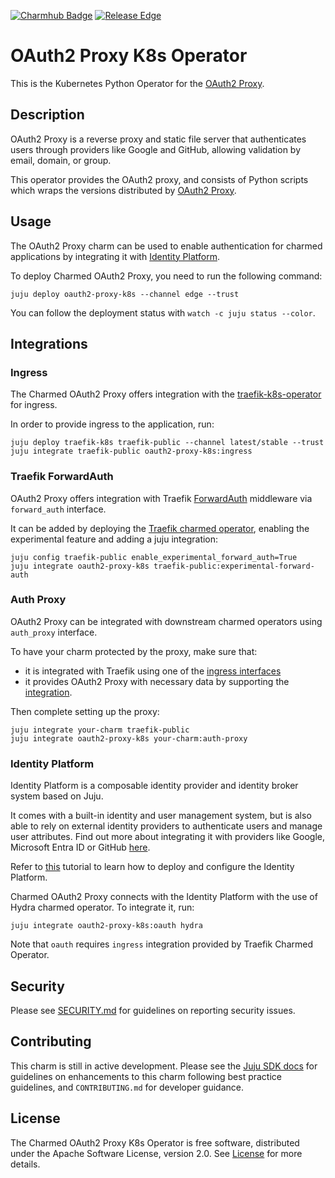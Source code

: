 [![Charmhub Badge](https://charmhub.io/oauth2-proxy-k8s/badge.svg)](https://charmhub.io/oauth2-proxy-k8s)
[![Release Edge](https://github.com/canonical/oauth2-proxy-k8s-operator/actions/workflows/publish_charm.yaml/badge.svg)](https://github.com/canonical/oauth2-proxy-k8s-operator/actions/workflows/publish_charm.yaml)

# OAuth2 Proxy K8s Operator

This is the Kubernetes Python Operator for the
[OAuth2 Proxy](https://oauth2-proxy.github.io/oauth2-proxy/).

## Description

OAuth2 Proxy is a reverse proxy and static file server that authenticates users
through providers like Google and GitHub, allowing validation by email, domain,
or group.

This operator provides the OAuth2 proxy, and consists of Python scripts which
wraps the versions distributed by
[OAuth2 Proxy](https://quay.io/repository/oauth2-proxy/oauth2-proxy?tab=tags&tag=latest).

## Usage

The OAuth2 Proxy charm can be used to enable authentication for charmed applications
by integrating it with [Identity Platform](https://charmhub.io/identity-platform).

To deploy Charmed OAuth2 Proxy, you need to run the following command:

```shell
juju deploy oauth2-proxy-k8s --channel edge --trust
```

You can follow the deployment status with `watch -c juju status --color`.

## Integrations

### Ingress

The Charmed OAuth2 Proxy offers integration with the [traefik-k8s-operator](https://github.com/canonical/traefik-k8s-operator) for ingress.

In order to provide ingress to the application, run:

```shell
juju deploy traefik-k8s traefik-public --channel latest/stable --trust
juju integrate traefik-public oauth2-proxy-k8s:ingress
```

### Traefik ForwardAuth

OAuth2 Proxy offers integration with
Traefik [ForwardAuth](https://doc.traefik.io/traefik/middlewares/http/forwardauth/)
middleware via `forward_auth` interface.

It can be added by deploying
the [Traefik charmed operator](https://charmhub.io/traefik-k8s), enabling the
experimental feature and adding a juju integration:

```shell
juju config traefik-public enable_experimental_forward_auth=True
juju integrate oauth2-proxy-k8s traefik-public:experimental-forward-auth
```

### Auth Proxy

OAuth2 Proxy can be integrated with downstream charmed operators
using `auth_proxy` interface.

To have your charm protected by the proxy, make sure that:

- it is integrated with Traefik using one of the [ingress interfaces](https://github.com/canonical/traefik-k8s-operator/tree/main/lib/charms/traefik_k8s)
- it provides OAuth2 Proxy with necessary data by supporting
  the [integration](https://github.com/canonical/oauth2-proxy-k8s-operator/blob/main/lib/charms/oauth2_proxy_k8s/v0/auth_proxy.py).

Then complete setting up the proxy:

```shell
juju integrate your-charm traefik-public
juju integrate oauth2-proxy-k8s your-charm:auth-proxy
```

### Identity Platform

Identity Platform is a composable identity provider and identity broker system based on Juju.

It comes with a built-in identity and user management system, but is also able to rely on external identity providers
to authenticate users and manage user attributes. Find out more about integrating it with providers like Google, Microsoft Entra ID
or GitHub [here](https://charmhub.io/identity-platform/docs/how-to/integrate-external-identity-provider).

Refer to [this](https://charmhub.io/topics/canonical-identity-platform/tutorials/e2e-tutorial) tutorial to learn how to deploy and configure the Identity Platform.

Charmed OAuth2 Proxy connects with the Identity Platform with the use of Hydra charmed
operator. To integrate it, run:

```shell
juju integrate oauth2-proxy-k8s:oauth hydra
```

Note that `oauth` requires `ingress` integration provided by Traefik Charmed Operator.

## Security

Please see [SECURITY.md](https://github.com/canonical/oauth2-proxy-k8s-operator/blob/main/SECURITY.md)
for guidelines on reporting security issues.

## Contributing

This charm is still in active development. Please see the
[Juju SDK docs](https://juju.is/docs/sdk) for guidelines on enhancements to this
charm following best practice guidelines, and `CONTRIBUTING.md` for developer
guidance.

## License

The Charmed OAuth2 Proxy K8s Operator is free software, distributed under the
Apache Software License, version 2.0. See [License](LICENSE) for more details.
